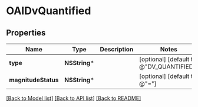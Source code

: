 # OAIDvQuantified

## Properties
Name | Type | Description | Notes
------------ | ------------- | ------------- | -------------
**type** | **NSString*** |  | [optional] [default to @"DV_QUANTIFIED"]
**magnitudeStatus** | **NSString*** |  | [optional] [default to @"="]

[[Back to Model list]](../README.md#documentation-for-models) [[Back to API list]](../README.md#documentation-for-api-endpoints) [[Back to README]](../README.md)


